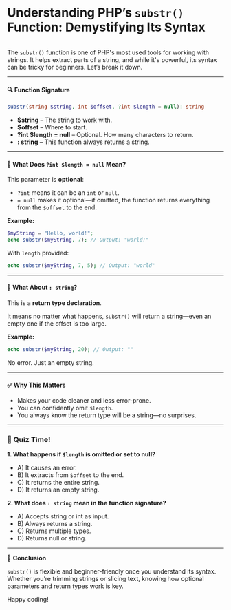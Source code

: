 # Understanding PHP’s `substr()` Function: Demystifying Its Syntax

<img src="https://agunechembaekene.wordpress.com/wp-content/uploads/2024/10/echo-substrhello-world-6-3-1.png?w=940" alt="" class="wp-image-1642" />

The `substr()` function is one of PHP's most used tools for working with strings. It helps extract parts of a string, and while it's powerful, its syntax can be tricky for beginners. Let’s break it down.

---

#### 🔍 Function Signature

```php
substr(string $string, int $offset, ?int $length = null): string
```

* **\$string** – The string to work with.
* **\$offset** – Where to start.
* **?int \$length = null** – Optional. How many characters to return.
* **: string** – This function always returns a string.

---

#### 🤔 What Does `?int $length = null` Mean?

This parameter is **optional**:

* `?int` means it can be an `int` or `null`.
* `= null` makes it optional—if omitted, the function returns everything from the `$offset` to the end.

**Example:**

```php
$myString = "Hello, world!";
echo substr($myString, 7); // Output: "world!"
```

With `length` provided:

```php
echo substr($myString, 7, 5); // Output: "world"
```

---

#### 🔄 What About `: string`?

This is a **return type declaration**.

It means no matter what happens, `substr()` will return a string—even an empty one if the offset is too large.

**Example:**

```php
echo substr($myString, 20); // Output: ""
```

No error. Just an empty string.

---

#### ✅ Why This Matters

* Makes your code cleaner and less error-prone.
* You can confidently omit `$length`.
* You always know the return type will be a string—no surprises.

---

### 🧠 Quiz Time!

**1. What happens if `$length` is omitted or set to null?**

* A) It causes an error.
* B) It extracts from `$offset` to the end.
* C) It returns the entire string.
* D) It returns an empty string.

**2. What does `: string` mean in the function signature?**

* A) Accepts string or int as input.
* B) Always returns a string.
* C) Returns multiple types.
* D) Returns null or string.

---

🎉 **Conclusion**

`substr()` is flexible and beginner-friendly once you understand its syntax. Whether you’re trimming strings or slicing text, knowing how optional parameters and return types work is key.

Happy coding!

